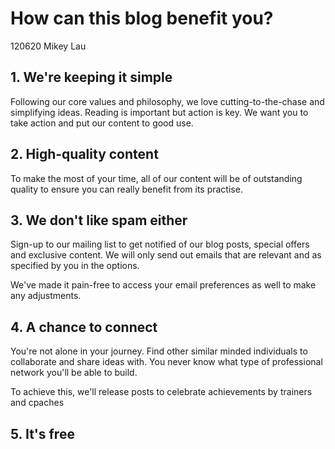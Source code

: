 # How can this blog benefit you?
120620 Mikey Lau
## 1. We're keeping it simple

Following our core values and philosophy, we love cutting-to-the-chase and simplifying ideas. Reading is important but action is key. We want you to take action and put our content to good use.

## 2. High-quality content
To make the most of your time, all of our content will be of outstanding quality to ensure you can really benefit from its practise.

## 3. We don't like spam either
Sign-up to our mailing list to get notified of our blog posts, special offers and exclusive content. We will only send out emails that are relevant and as specified by you in the options.

We've made it pain-free to access your email preferences as well to make any adjustments.

## 4. A chance to connect
You're not alone in your journey. Find other similar minded individuals to collaborate and share ideas with. You never know what type of professional network you'll be able to build.

To achieve this, we'll release posts to celebrate achievements by trainers and cpaches 

## 5. It's free
<!--stackedit_data:
eyJoaXN0b3J5IjpbMTQyMTg4NDY0MiwxNjkyMzEyOTQ2LC01OD
M4MjcwMjFdfQ==
-->